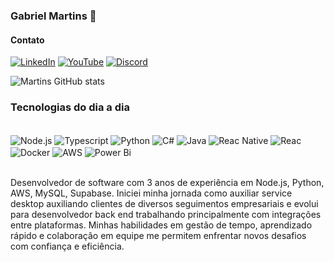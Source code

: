### Gabriel Martins 🍵

#### Contato
[![LinkedIn](https://img.shields.io/badge/linkedin-%230077B5.svg?style=for-the-badge&logo=linkedin&logoColor=white)](https://www.linkedin.com/in/gabriel-martins-3474a4182/)
[![YouTube](https://img.shields.io/badge/YouTube-%23FF0000.svg?style=for-the-badge&logo=YouTube&logoColor=white)](www.youtube.com/@Gmartinsdev)
[![Discord](https://img.shields.io/badge/Discord-%235865F2.svg?style=for-the-badge&logo=discord&logoColor=white)](https://discord.gg/JQ5CpD4pxt)

![Martins GitHub stats](https://github-readme-stats.vercel.app/api?username=gcarvalhomartins&show_icons=true&theme=dark)

### Tecnologias do dia a dia 

<div style="display: inline_block"><br/>
    <img align = "center" alt = "Node.js" src="https://img.shields.io/badge/node.js-6DA55F?style=for-the-badge&logo=node.js&logoColor=white)"/>
    <img align = "center" alt = "Typescript" src="https://img.shields.io/badge/typescript-%23007ACC.svg?style=for-the-badge&logo=typescript&logoColor=white"/>
    <img align = "center" alt = "Python" src="https://img.shields.io/badge/python-3670A0?style=for-the-badge&logo=python&logoColor=ffdd54"/>
    <img align = "center" alt = "C#" src="https://img.shields.io/badge/c%23-%23239120.svg?style=for-the-badge&logo=csharp&logoColor=white"/>
    <img align = "center" alt = "Java" src="https://img.shields.io/badge/java-%23ED8B00.svg?style=for-the-badge&logo=openjdk&logoColor=white"/>
    <img align = "center" alt = "Reac Native" src="https://img.shields.io/badge/react_native-%2320232a.svg?style=for-the-badge&logo=react&logoColor=%2361DAFB"/>
    <img align = "center" alt = "Reac" src="https://img.shields.io/badge/react-%2320232a.svg?style=for-the-badge&logo=react&logoColor=%2361DAFB"/>
    <img align = "center" alt = "Docker" src="https://img.shields.io/badge/docker-%230db7ed.svg?style=for-the-badge&logo=docker&logoColor=white"/>
    <img align = "center" alt = "AWS" src="https://img.shields.io/badge/AWS-%23FF9900.svg?style=for-the-badge&logo=amazon-aws&logoColor=white">
    <img align = "center" alt = "Power Bi" src="https://img.shields.io/badge/power_bi-F2C811?style=for-the-badge&logo=powerbi&logoColor=black">
</div><br/>

Desenvolvedor de software com 3 anos de experiência em Node.js, Python, AWS, MySQL, Supabase. Iniciei minha jornada como auxiliar service desktop auxiliando clientes de diversos seguimentos empresariais e evolui para desenvolvedor back end trabalhando principalmente com integrações entre plataformas. Minhas habilidades em gestão de tempo, aprendizado rápido e colaboração em equipe me permitem enfrentar novos desafios com confiança e eficiência.
